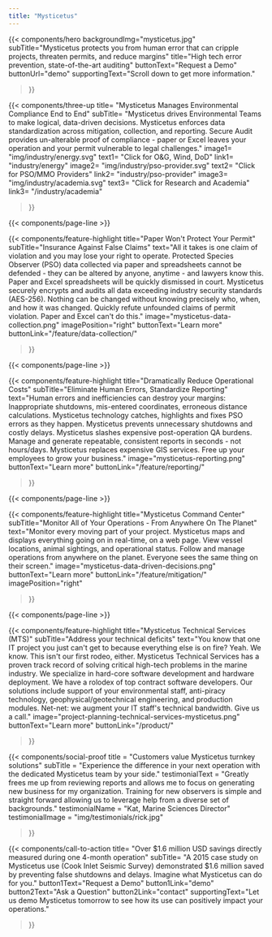 ```yaml
---
title: "Mysticetus"
---
```


{{< components/hero
	backgroundImg="mysticetus.jpg"
	subTitle="Mysticetus protects you from human error that can cripple projects, threaten permits, and reduce margins"
	title="High tech error prevention, state-of-the-art auditing"
	buttonText="Request a Demo"
	buttonUrl="demo"
	supportingText="Scroll down to get more information."
>}}

<!-- 
NOTE: We can use these icons for free as long as we attribute the artist(s) (see footer below copyright)
Icons:
	- Energy: https://www.flaticon.com/free-icon/wind-energy_1400311
	- PSO Provider: https://www.flaticon.com/free-icon/destination_854881
	- Academia: https://www.flaticon.com/free-icon/book_854861
-->
{{< components/three-up
	title= "Mysticetus Manages Environmental Compliance End to End"
	subTitle= "Mysticetus drives Environmental Teams to make logical, data-driven decisions. Mysticetus enforces data standardization across mitigation, collection, and reporting. Secure Audit provides un-alterable proof of compliance -  paper or Excel leaves your operation and your permit vulnerable to legal challenges."
	image1= "img/industry/energy.svg"
	text1= "Click for O&G, Wind, DoD"
	link1= "industry/energy"
	image2= "img/industry/pso-provider.svg"
	text2= "Click for PSO/MMO Providers"
	link2= "industry/pso-provider"
	image3= "img/industry/academia.svg"
	text3= "Click for Research and Academia"
	link3= "/industry/academia"
>}}

{{< components/page-line >}}

{{< components/feature-highlight
	title="Paper Won't Protect Your Permit"
	subTitle="Insurance Against False Claims"
	text="All it takes is one claim of violation and you may lose your right to operate. Protected Species Observer (PSO) data collected via paper and spreadsheets cannot be defended - they can be altered by anyone, anytime - and lawyers know this. Paper and Excel spreadsheets will be quickly dismissed in court. Mysticetus securely encrypts and audits all data exceeding industry security standards (AES-256). Nothing can be changed without knowing precisely who, when, and how it was changed. Quickly refute unfounded claims of permit violation. Paper and Excel can't do this."
	image="mysticetus-data-collection.png"
	imagePosition="right"
	buttonText="Learn more"
	buttonLink="/feature/data-collection/"
>}}

{{< components/page-line >}}

{{< components/feature-highlight
	title="Dramatically Reduce Operational Costs"
	subTitle="Eliminate Human Errors, Standardize Reporting"
	text="Human errors and inefficiencies can destroy your margins: Inappropriate shutdowns, mis-entered coordinates, erroneous distance calculations. Mysticetus technology catches, highlights and fixes PSO errors as they happen. Mysticetus prevents unnecessary shutdowns and costly delays. Mysticetus slashes expensive post-operation QA burdens. Manage and generate repeatable, consistent reports in seconds - not hours/days. Mysticetus replaces expensive GIS services. Free up your employees to grow your business."
	image="mysticetus-reporting.png"
	buttonText="Learn more"
	buttonLink="/feature/reporting/"
>}}

{{< components/page-line >}}

{{< components/feature-highlight
	title="Mysticetus Command Center"
	subTitle="Monitor All of Your Operations - From Anywhere On The Planet"
	text="Monitor every moving part of your project. Mysticetus maps and displays everything going on in real-time, on a web page. View vessel locations, animal sightings, and operational status. Follow and manage operations from anywhere on the planet. Everyone sees the same thing on their screen."
	image="mysticetus-data-driven-decisions.png"
	buttonText="Learn more"
	buttonLink="/feature/mitigation/"
	imagePosition="right"
>}}

{{< components/page-line >}}

{{< components/feature-highlight
	title="Mysticetus Technical Services (MTS)"
	subTitle="Address your technical deficits"
	text="You know that one IT project you just can't get to because everything else is on fire? Yeah. We know. This isn't our first rodeo, either. Mysticetus Technical Services has a proven track record of solving critical high-tech problems in the marine industry. We specialize in hard-core software development and hardware deployment. We have a rolodex of top contract software developers. Our solutions include support of your environmental staff, anti-piracy technology, geophysical/geotechnical engineering, and production modules. Net-net: we augment your IT staff's technical bandwidth. Give us a call."
	image="project-planning-technical-services-mysticetus.png"
	buttonText="Learn more"
	buttonLink="/product/"
>}}

{{< components/social-proof 
	title = "Customers value Mysticetus turnkey solutions"
	subTitle = "Experience the difference in your next operation with the dedicated Mysticetus team by your side."
	testimonialText = "Greatly frees me up from reviewing reports and allows me to focus on generating new business for my organization. Training for new observers is simple and straight forward allowing us to leverage help from a diverse set of backgrounds."
	testimonialName = "Kat, Marine Sciences Director"
	testimonialImage = "img/testimonials/rick.jpg"
>}}

{{< components/call-to-action
	title= "Over $1.6 million USD savings directly measured during one 4-month operation"
	subTitle= "A 2015 case study on Mysticetus use (Cook Inlet Seismic Survey) demonstrated $1.6 million saved by preventing false shutdowns and delays. Imagine what Mysticetus can do for you."
	button1Text="Request a Demo"
	button1Link="demo"
	button2Text="Ask a Question"
	button2Link="contact"
	supportingText="Let us demo Mysticetus tomorrow to see how its use can positively impact your operations."
>}}
